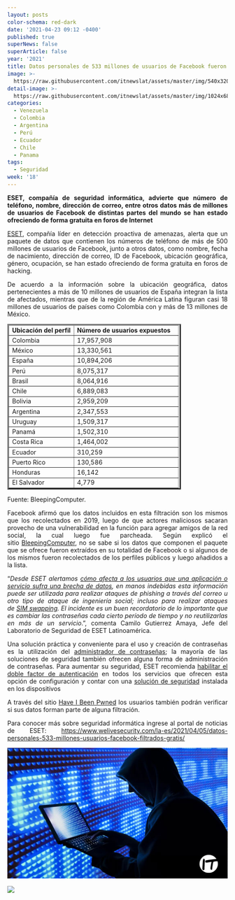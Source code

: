 ```yaml
---
layout: posts
color-schema: red-dark
date: '2021-04-23 09:12 -0400'
published: true
superNews: false
superArticle: false
year: '2021'
title: Datos personales de 533 millones de usuarios de Facebook fueron filtrados
image: >-
  https://raw.githubusercontent.com/itnewslat/assets/master/img/540x320/Ataque-Hacker-P.jpg
detail-image: >-
  https://raw.githubusercontent.com/itnewslat/assets/master/img/1024x680/Ataque-Hacker-G.jpg
categories:
  - Venezuela
  - Colombia
  - Argentina
  - Perú
  - Ecuador
  - Chile
  - Panama
tags:
  - Seguridad
week: '18'
---
```

<p style="text-align: justify;"><strong>ESET, compañía de seguridad informática, advierte que número de teléfono, nombre, dirección de correo, entre otros datos más de millones de usuarios de Facebook de distintas partes del mundo se han estado ofreciendo de forma gratuita en foros de Internet</strong></p>
<p style="text-align: justify;"><a href="https://www.eset.com/latam/">ESET</a>, compañía líder en detección proactiva de amenazas, alerta que un paquete de datos que contienen los números de teléfono de más de 500 millones de usuarios de Facebook, junto a otros datos, como nombre, fecha de nacimiento, dirección de correo, ID de Facebook, ubicación geográfica, género, ocupación, se han estado ofreciendo de forma gratuita en foros de hacking.</p>
<p style="text-align: justify;">De acuerdo a la información sobre la ubicación geográfica, datos pertenecientes a más de 10 millones de usuarios de España integran la lista de afectados, mientras que de la región de América Latina figuran casi 18 millones de usuarios de países como Colombia con y más de 13 millones de México.</p>

<table style="width: 397px;" border="3" width="397" cellpadding="3">
<thead>
<tr>
<td><strong>Ubicación del perfil</strong></td>
<td width="224"><strong>Número de usuarios expuestos</strong></td>
</tr>
</thead>
<tbody>
<tr>
<td>Colombia</td>
<td width="224">17,957,908</td>
</tr>
<tr>
<td>México</td>
<td width="224">13,330,561</td>
</tr>
<tr>
<td>España</td>
<td width="224">10,894,206</td>
</tr>
<tr>
<td>Perú</td>
<td width="224">8,075,317</td>
</tr>
<tr>
<td>Brasil</td>
<td width="224">8,064,916</td>
</tr>
<tr>
<td>Chile</td>
<td width="224">6,889,083</td>
</tr>
<tr>
<td>Bolivia</td>
<td width="224">2,959,209</td>
</tr>
<tr>
<td>Argentina</td>
<td width="224">2,347,553</td>
</tr>
<tr>
<td>Uruguay</td>
<td width="224">1,509,317</td>
</tr>
<tr>
<td>Panamá</td>
<td width="224">1,502,310</td>
</tr>
<tr>
<td>Costa Rica</td>
<td width="224">1,464,002</td>
</tr>
<tr>
<td>Ecuador</td>
<td width="224">310,259</td>
</tr>
<tr>
<td>Puerto Rico</td>
<td width="224">130,586</td>
</tr>
<tr>
<td>Honduras</td>
<td width="224">16,142</td>
</tr>
<tr>
<td>El Salvador</td>
<td width="224">4,779</td>
</tr>
</tbody>
</table>
<p style="text-align: justify;">Fuente: BleepingComputer.</p>
<p style="text-align: justify;">Facebook afirmó que los datos incluidos en esta filtración son los mismos que los recolectados en 2019, luego de que actores maliciosos sacaran provecho de una vulnerabilidad en la función para agregar amigos de la red social, la cual luego fue parcheada. Según explicó el sitio <a href="https://www.bleepingcomputer.com/news/security/533-million-facebook-users-phone-numbers-leaked-on-hacker-forum/">BleepingComputer</a>, no se sabe si los datos que componen el paquete que se ofrece fueron extraídos en su totalidad de Facebook o si algunos de los mismos fueron recolectados de los perfiles públicos y luego añadidos a la lista.</p>
<p style="text-align: justify;">“<em>Desde ESET alertamos </em><a href="https://www.welivesecurity.com/la-es/2021/01/06/impacto-usuarios-servicio-sufra-brecha-seguridad-filtracion-datos/"><em>cómo afecta a los usuarios que una aplicación o servicio sufra una brecha de datos</em></a><em>, en manos indebidas esta información puede ser utilizada para realizar ataques de phishing a través del correo u otro tipo de ataque de ingeniería social; incluso para realizar ataques de </em><a href="https://www.welivesecurity.com/la-es/2020/03/30/que-es-sim-swapping-como-funciona/"><em>SIM swapping</em></a><em>. El incidente es un buen recordatorio de lo importante que es cambiar las contraseñas cada cierto período de tiempo y no reutilizarlas en más de un servicio</em>.”, comenta Camilo Gutierrez Amaya, Jefe del Laboratorio de Seguridad de ESET Latinoamérica.</p>
<p style="text-align: justify;">Una solución práctica y conveniente para el uso y creación de contraseñas es la utilización del <a href="https://www.welivesecurity.com/la-es/2020/06/26/que-es-administrador-contrasenas-como-elegir-uno/">administrador de contraseñas</a>; la mayoría de las soluciones de seguridad también ofrecen alguna forma de administración de contraseñas. Para aumentar su seguridad, ESET recomienda <a href="https://www.welivesecurity.com/la-es/2014/02/19/doble-factor-autenticacion-que-es-porque-lo-necesito/">habilitar el doble factor de autenticación</a> en todos los servicios que ofrecen esta opción de configuración y contar con una <a href="https://www.eset.com/latam/">solución de seguridad</a> instalada en los dispositivos</p>
<p style="text-align: justify;">A través del sitio <a href="https://haveibeenpwned.com/">Have I Been Pwned</a> los usuarios también podrán verificar si sus datos forman parte de alguna filtración.</p>
<p style="text-align: justify;">Para conocer más sobre seguridad informática ingrese al portal de noticias de ESET: <a href="https://www.welivesecurity.com/la-es/2021/04/05/datos-personales-533-millones-usuarios-facebook-filtrados-gratis/">https://www.welivesecurity.com/la-es/2021/04/05/datos-personales-533-millones-usuarios-facebook-filtrados-gratis/</a></p>

![](https://raw.githubusercontent.com/itnewslat/assets/master/img/540x320/Ataque-Hacker-P.jpg)

<img src="https://tracker.metricool.com/c3po.jpg?hash=56f88a41e39ab42c063cc51676587a04"/>

